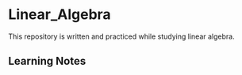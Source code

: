 # Linear_Algebra
This repository is written and practiced while studying linear algebra.

## Learning Notes
